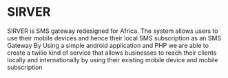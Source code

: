 # SIRVER
SIRVER is SMS gateway redesigned for Africa. The system allows users to use their mobile devices and hence their local SMS subscription as an SMS Gateway 
By Using a simple android application and PHP we are able to create a twilio kind of service that allows businesses to reach their clients locally and internationally by using their existing mobile device and mobile subscription 
